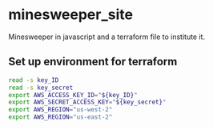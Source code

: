 # minesweeper_site

Minesweeper in javascript and a terraform file to institute it.

## Set up environment for terraform

```bash
read -s key_ID
read -s key_secret
export AWS_ACCESS_KEY_ID="${key_ID}"
export AWS_SECRET_ACCESS_KEY="${key_secret}"
export AWS_REGION="us-west-2"
export AWS_REGION="us-east-2"
```
